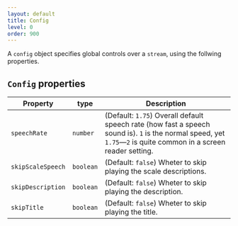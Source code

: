 ```yaml
---
layout: default
title: Config
level: 0
order: 900
---
```


A `config` object specifies global controls over a `stream`, using the follwing properties.

## `Config` properties

| Property | type | Description |
| -------- | ---- | ----------- |
| `speechRate` | `number` | (Default: `1.75`) Overall default speech rate (how fast a speech sound is). `1` is the normal speed, yet `1.75`—`2` is quite common in a screen reader setting. |
| `skipScaleSpeech` | `boolean` | (Default: `false`) Wheter to skip playing the scale descriptions. |
| `skipDescription` | `boolean` | (Default: `false`) Wheter to skip playing the description. |
| `skipTitle` | `boolean` | (Default: `false`) Wheter to skip playing the title. |
